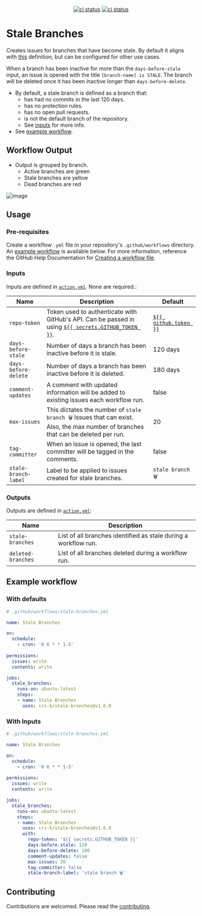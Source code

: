 <p align="center">
  <a href="https://github.com/crs-k/stale-branches/actions"><img alt="ci status" src="https://github.com/crs-k/stale-branches/actions/workflows/ci.yml/badge.svg"></a>
  <a href="https://github.com/crs-k/stale-branches/actions"><img alt="ci status" src="https://github.com/crs-k/stale-branches/actions/workflows/codeql-analysis.yml/badge.svg"></a>
</p>

# Stale Branches

Creates issues for branches that have become stale. By default it aligns with [this](https://docs.github.com/en/repositories/configuring-branches-and-merges-in-your-repository/managing-branches-in-your-repository/viewing-branches-in-your-repository) definition, but can be configured for other use cases.

When a branch has been inactive for more than the `days-before-stale` input, an issue is opened with the title `[branch-name] is STALE`. The branch will be deleted once it has been inactive longer than `days-before-delete`.

* By default, a stale branch is defined as a branch that:
  * has had no commits in the last 120 days.
  * has no protection rules.
  * has no open pull requests.
  * is not the default branch of the repository. 
  * See [inputs](https://github.com/crs-k/stale-branches#inputs) for more info.
* See [example workflow](https://github.com/crs-k/stale-branches#example-workflow).

## Workflow Output
* Output is grouped by branch.
  * Active branches are green
  * Stale branches are yellow
  * Dead branches are red
  
![image](https://user-images.githubusercontent.com/26232872/155919116-50a2ded9-2839-4957-aaa2-caa9c40c91c9.png)


## Usage

### Pre-requisites
Create a workflow `.yml` file in your repository's `.github/workflows` directory. An [example workflow](#example-workflow) is available below. For more information, reference the GitHub Help Documentation for [Creating a workflow file](https://help.github.com/en/articles/configuring-a-workflow#creating-a-workflow-file).

### Inputs
Inputs are defined in [`action.yml`](action.yml). None are required.:

| Name | Description | Default |
| --------------- | ---- | --- |
| `repo-token` | Token used to authenticate with GitHub's API. Can be passed in using [`${{ secrets.GITHUB_TOKEN }}`](https://docs.github.com/en/actions/security-guides/automatic-token-authentication#about-the-github_token-secret). | [`${{ github.token }}`](https://docs.github.com/en/actions/learn-github-actions/contexts#github-context) |
| `days-before-stale` | Number of days a branch has been inactive before it is stale. | 120 days |
| `days-before-delete` | Number of days a branch has been inactive before it is deleted. | 180 days |
| `comment-updates` | A comment with updated information will be added to existing issues each workflow run. | false |
| `max-issues` | This dictates the number of `stale branch 🗑️` issues that can exist. Also, the max number of branches that can be deleted per run. | 20 |
| `tag-committer` | When an issue is opened, the last committer will be tagged in the comments. | false |
| `stale-branch-label` | Label to be applied to issues created for stale branches. | `stale branch 🗑️` |

### Outputs
Outputs are defined in [`action.yml`](action.yml):

| Name | Description |
| ---- | ----------- |
| `stale-branches` | List of all branches identified as stale during a workflow run. |
| `deleted-branches` | List of all branches deleted during a workflow run. |


## Example workflow

### With defaults
```yaml
# .github/workflows/stale-branches.yml

name: Stale Branches

on:
  schedule:
    - cron: '0 6 * * 1-5'
    
permissions:
  issues: write
  contents: write

jobs:
  stale_branches:
    runs-on: ubuntu-latest
    steps:
    - name: Stale Branches
      uses: crs-k/stale-branches@v1.6.0
```
### With Inputs
```yaml
# .github/workflows/stale-branches.yml

name: Stale Branches

on:
  schedule:
    - cron: '0 6 * * 1-5'
    
permissions:
  issues: write
  contents: write

jobs:
  stale_branches:
    runs-on: ubuntu-latest
    steps:
    - name: Stale Branches
      uses: crs-k/stale-branches@v1.6.0
      with:
        repo-token: '${{ secrets.GITHUB_TOKEN }}'
        days-before-stale: 120
        days-before-delete: 180
        comment-updates: false
        max-issues: 20
        tag-committer: false
        stale-branch-label: 'stale branch 🗑️'

```

## Contributing
Contributions are welcomed. Please read the [contributing](https://github.com/crs-k/stale-branches/blob/main/CONTRIBUTING.md).
